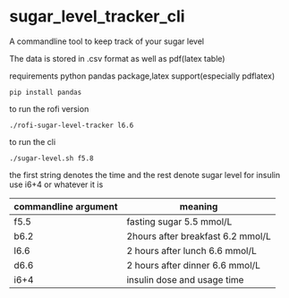 # sugar_level_tracker_cli

A commandline tool to keep track of your sugar level

The data is stored in .csv format as well as pdf(latex table) 


requirements python pandas package,latex support(especially pdflatex)
```
pip install pandas

```


to run the rofi version
```
./rofi-sugar-level-tracker l6.6
```

to run the cli 
```
./sugar-level.sh f5.8
```

the first string denotes the time and the rest denote sugar level 
for insulin use i6+4 or whatever it is

 | commandline argument | meaning |
| ------ | ------ |
| f5.5 | fasting sugar 5.5 mmol/L |
| b6.2 | 2hours after breakfast 6.2 mmol/L | 
| l6.6 | 2 hours after lunch 6.6 mmol/L|
| d6.6 | 2 hours after dinner 6.6 mmol/L |
| i6+4 | insulin dose and usage time |
